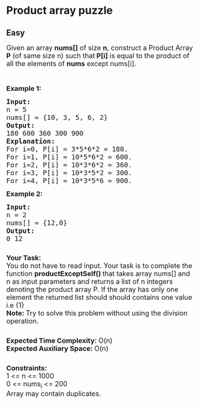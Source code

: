 # Product array puzzle
## Easy 
<div class="problem-statement" style="user-select: auto;">
                <p style="user-select: auto;"></p><p style="user-select: auto;"><span style="font-size: 18px; user-select: auto;">Given an array <strong style="user-select: auto;">nums[]</strong> of size <strong style="user-select: auto;">n</strong>, construct a Product Array <strong style="user-select: auto;">P</strong> (of same size n) such that<strong style="user-select: auto;"> P[i]</strong> is equal to the product of all the elements of <strong style="user-select: auto;">nums</strong> except nums[i].</span></p>

<p style="user-select: auto;">&nbsp;</p>

<p style="user-select: auto;"><span style="font-size: 18px; user-select: auto;"><strong style="user-select: auto;">Example 1:</strong></span></p>

<pre style="user-select: auto;"><span style="font-size: 18px; user-select: auto;"><strong style="user-select: auto;">Input:
</strong>n = 5
nums[] = {10, 3, 5, 6, 2}
<strong style="user-select: auto;">Output:
</strong>180 600 360 300 900<strong style="user-select: auto;">
Explanation: </strong>
For i=0, P[i] = 3*5*6*2 = 180.
For i=1, P[i] = 10*5*6*2 = 600.
For i=2, P[i] = 10*3*6*2 = 360.
For i=3, P[i] = 10*3*5*2 = 300.
For i=4, P[i] = 10*3*5*6 = 900.</span>
</pre>

<p style="user-select: auto;"><span style="font-size: 18px; user-select: auto;"><strong style="user-select: auto;">Example 2:</strong></span></p>

<pre style="user-select: auto;"><span style="font-size: 18px; user-select: auto;"><strong style="user-select: auto;">Input:
</strong>n = 2
nums[] = {12,0}
<strong style="user-select: auto;">Output:
</strong>0 12</span>

</pre>

<p style="user-select: auto;"><span style="font-size: 18px; user-select: auto;"><strong style="user-select: auto;">Your Task:</strong><br style="user-select: auto;">
You do not have to read input. Your task is to complete the function&nbsp;<strong style="user-select: auto;">productExceptSelf() </strong>that takes array nums[] and n&nbsp;as input parameters and returns a list of n&nbsp;integers denoting the product array P.&nbsp;If the array has only one element the returned list should&nbsp;should contains one value i.e {1}</span><br style="user-select: auto;">
<span style="font-size: 18px; user-select: auto;"><strong style="user-select: auto;">Note:&nbsp;</strong>Try to solve this problem without using the division operation.</span><br style="user-select: auto;">
&nbsp;</p>

<p style="user-select: auto;"><span style="font-size: 18px; user-select: auto;"><strong style="user-select: auto;">Expected Time Complexity:&nbsp;</strong>O(n)<br style="user-select: auto;">
<strong style="user-select: auto;">Expected Auxiliary Space:&nbsp;</strong>O(n)</span><br style="user-select: auto;">
&nbsp;</p>

<p style="user-select: auto;"><span style="font-size: 18px; user-select: auto;"><strong style="user-select: auto;">Constraints:</strong><br style="user-select: auto;">
1 &lt;= n &lt;= 1000<br style="user-select: auto;">
0 &lt;= nums<sub style="user-select: auto;">i</sub> &lt;= 200</span><br style="user-select: auto;">
<span style="font-size: 18px; user-select: auto;">Array&nbsp;may contain duplicates.</span></p>
 <p style="user-select: auto;"></p>
            </div>